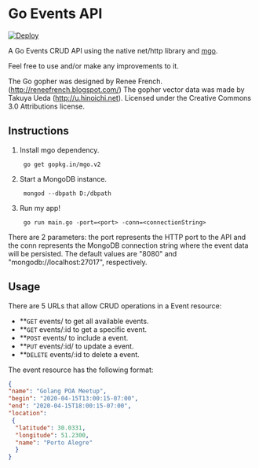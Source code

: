 # Go Events API
[![Deploy](https://www.herokucdn.com/deploy/button.png)](https://heroku.com/deploy)

A Go Events CRUD API using the native net/http library and [mgo](https://github.com/go-mgo/mgo). 

Feel free to use and/or make any improvements to it. 

The Go gopher was designed by Renee French. (http://reneefrench.blogspot.com/) The gopher vector data was made by Takuya Ueda (http://u.hinoichi.net). Licensed under the Creative Commons 3.0 Attributions license.

## Instructions

1. Install mgo dependency. 

   ```
	go get gopkg.in/mgo.v2
   ```

2. Start a MongoDB instance.

   ```
	mongod --dbpath D:/dbpath
   ```

3. Run my app!

   ```
	go run main.go -port=<port> -conn=<connectionString>
   ```
  
There are 2 parameters: the port represents the HTTP port to the API and the conn represents the MongoDB connection string where the event data will be persisted. The default values are "8080" and "mongodb://localhost:27017", respectively.

## Usage

There are 5 URLs that allow CRUD operations in a Event resource:

- **<code>GET</code> events/ to get all available events.
- **<code>GET</code> events/:id to get a specific event.
- **<code>POST</code> events/ to include a event.
- **<code>PUT</code> events/:id/ to update a event.
- **<code>DELETE</code> events/:id to delete a event.

The event resource has the following format:

```json
{ 
"name": "Golang POA Meetup", 
"begin": "2020-04-15T13:00:15-07:00", 
"end": "2020-04-15T18:00:15-07:00", 
"location": 
 { 
  "latitude": 30.0331,
  "longitude": 51.2300, 
  "name": "Porto Alegre" 
  }
}
```

